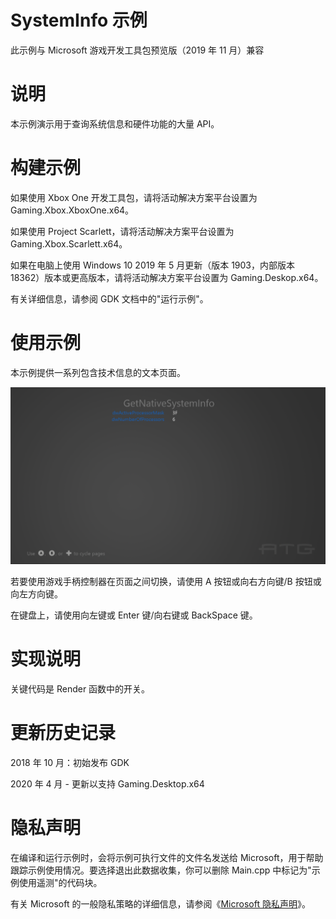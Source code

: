 # SystemInfo 示例

此示例与 Microsoft 游戏开发工具包预览版（2019 年 11 月）兼容

# 说明

本示例演示用于查询系统信息和硬件功能的大量 API。

# 构建示例

如果使用 Xbox One 开发工具包，请将活动解决方案平台设置为
Gaming.Xbox.XboxOne.x64。

如果使用 Project Scarlett，请将活动解决方案平台设置为
Gaming.Xbox.Scarlett.x64。

如果在电脑上使用 Windows 10 2019 年 5 月更新（版本 1903，内部版本
18362）版本或更高版本，请将活动解决方案平台设置为 Gaming.Deskop.x64。

有关详细信息，请参阅 GDK 文档中的"运行示例"。

# 使用示例

本示例提供一系列包含技术信息的文本页面。

![C:\\temp\\xbox_screenshot.png](./media/image1.png)

若要使用游戏手柄控制器在页面之间切换，请使用 A 按钮或向右方向键/B
按钮或向左方向键。

在键盘上，请使用向左键或 Enter 键/向右键或 BackSpace 键。

# 实现说明

关键代码是 Render 函数中的开关。

# 更新历史记录

2018 年 10 月：初始发布 GDK

2020 年 4 月 - 更新以支持 Gaming.Desktop.x64

# 隐私声明

在编译和运行示例时，会将示例可执行文件的文件名发送给
Microsoft，用于帮助跟踪示例使用情况。要选择退出此数据收集，你可以删除
Main.cpp 中标记为"示例使用遥测"的代码块。

有关 Microsoft 的一般隐私策略的详细信息，请参阅《[Microsoft
隐私声明](https://privacy.microsoft.com/en-us/privacystatement/)》。
